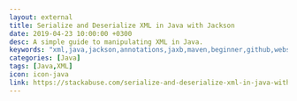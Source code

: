 ```yaml
---
layout: external
title: Serialize and Deserialize XML in Java with Jackson
date: 2019-04-23 10:00:00 +0300
desc: A simple guide to manipulating XML in Java.
keywords: "xml,java,jackson,annotations,jaxb,maven,beginner,github,website,blog,easy"
categories: [Java]
tags: [Java,XML]
icon: icon-java
link: https://stackabuse.com/serialize-and-deserialize-xml-in-java-with-jackson/
---
```

